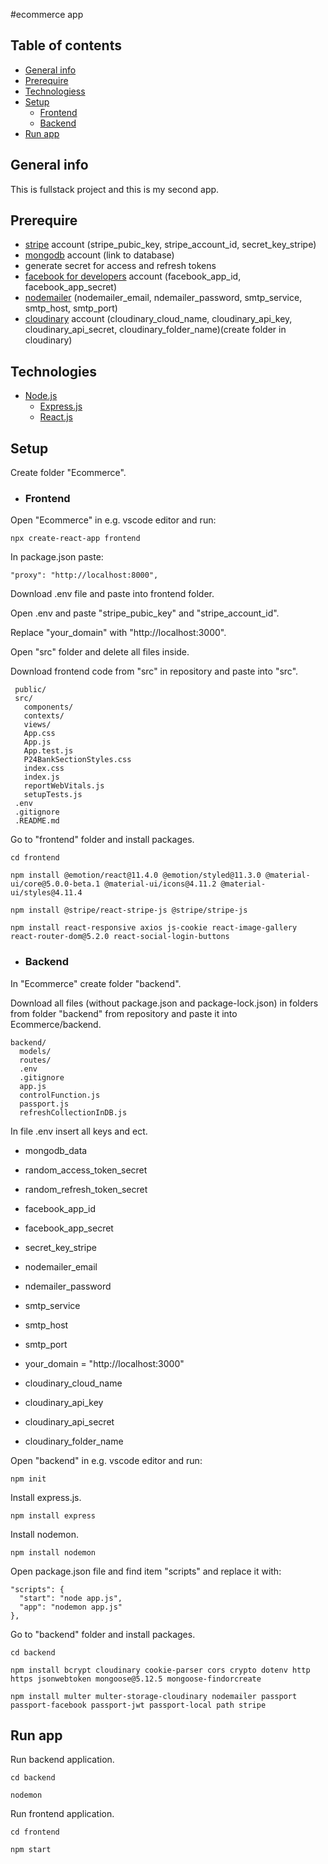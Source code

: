 #ecommerce app

## Table of contents
* [General info](#general-info)
* [Prerequire](#prerequire)
* [Technologiess](#technologies)
* [Setup](#setup)
  * [Frontend](#frontend)
  * [Backend](#backend)
* [Run app](#run-app)

## General info
This is fullstack project and this is my second app.
## Prerequire
 * [stripe](https://stripe.com/en-pl/) account (stripe_pubic_key, stripe_account_id, secret_key_stripe)
 * [mongodb](https://www.mongodb.com/) account (link to database)
 * generate secret for access and refresh tokens
 * [facebook for developers](https://developers.facebook.com/) account (facebook_app_id, facebook_app_secret)
 * [nodemailer](https://nodemailer.com/about/) (nodemailer_email, ndemailer_password, smtp_service, smtp_host, smtp_port)
 * [cloudinary](https://cloudinary.com/) account (cloudinary_cloud_name, cloudinary_api_key, cloudinary_api_secret, cloudinary_folder_name)(create folder in cloudinary)
## Technologies
* [Node.js](https://nodejs.org/en/)
  * [Express.js](https://expressjs.com/)
  * [React.js](https://create-react-app.dev/)

## Setup
Create folder "Ecommerce".
 * ### Frontend
  Open "Ecommerce" in e.g. vscode editor and run:
  ```
  npx create-react-app frontend
  ```
  In package.json paste: 
  ```
  "proxy": "http://localhost:8000",
  ```
  Download .env file and paste into frontend folder.
  
  Open .env and paste "stripe_pubic_key" and "stripe_account_id".
  
  Replace "your_domain" with "http://localhost:3000".
  
  Open "src" folder and delete all files inside.
  
  Download frontend code from "src" in repository and paste into "src".
  ```
   public/
   src/
     components/
     contexts/
     views/
     App.css
     App.js
     App.test.js
     P24BankSectionStyles.css
     index.css
     index.js
     reportWebVitals.js
     setupTests.js
   .env
   .gitignore
   .README.md
  ```
  Go to "frontend" folder and install packages.
  ```
  cd frontend
  ```
  ```
  npm install @emotion/react@11.4.0 @emotion/styled@11.3.0 @material-ui/core@5.0.0-beta.1 @material-ui/icons@4.11.2 @material-ui/styles@4.11.4
  ```
  ```
  npm install @stripe/react-stripe-js @stripe/stripe-js
  ```
  ```
  npm install react-responsive axios js-cookie react-image-gallery react-router-dom@5.2.0 react-social-login-buttons
  ```
 * ### Backend
 In "Ecommerce" create folder "backend".
 
 Download all files (without package.json and package-lock.json) in folders from folder "backend" from repository and paste it into Ecommerce/backend.
 ```
 backend/
   models/
   routes/
   .env
   .gitignore
   app.js
   controlFunction.js
   passport.js
   refreshCollectionInDB.js
 ```
 In file .env insert all keys and ect.
 
 * mongodb_data
 
 * random_access_token_secret
 * random_refresh_token_secret
 
 * facebook_app_id
 * facebook_app_secret
 
 * secret_key_stripe

 * nodemailer_email
 * ndemailer_password
 * smtp_service
 * smtp_host
 * smtp_port

 * your_domain = "http://localhost:3000"

 * cloudinary_cloud_name
 * cloudinary_api_key
 * cloudinary_api_secret
 * cloudinary_folder_name
 
 
 Open "backend" in e.g. vscode editor and run:
  ```
  npm init
  ```
  Install express.js.
  ```
  npm install express
  ```
  Install nodemon.
  ```
  npm install nodemon
  ```
  Open package.json file and find item "scripts" and replace it with:
  ```
  "scripts": {
    "start": "node app.js",
    "app": "nodemon app.js"
  },
  ```
  
  Go to "backend" folder and install packages.
  ```
  cd backend
  ```
  ```
  npm install bcrypt cloudinary cookie-parser cors crypto dotenv http https jsonwebtoken mongoose@5.12.5 mongoose-findorcreate
  ```
  ```
  npm install multer multer-storage-cloudinary nodemailer passport passport-facebook passport-jwt passport-local path stripe
  ```
## Run app
Run backend application.
```
cd backend
```
```
nodemon
```
Run frontend application.
```
cd frontend
```
```
npm start
```

